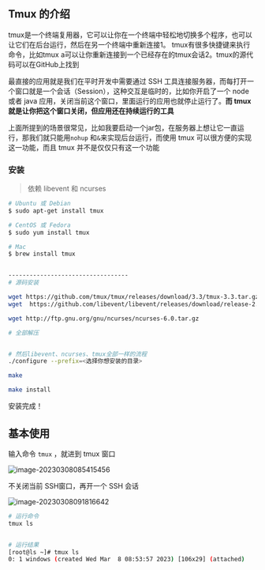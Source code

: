 ## Tmux 的介绍

tmux是一个终端复用器，它可以让你在一个终端中轻松地切换多个程序，也可以让它们在后台运行，然后在另一个终端中重新连接1。
tmux有很多快捷键来执行命令，比如tmux a可以让你重新连接到一个已经存在的tmux会话2。tmux的源代码可以在GitHub上找到

最直接的应用就是我们在平时开发中需要通过 SSH 工具连接服务器，而每打开一个窗口就是一个会话（Session），这种交互是临时的，比如你开启了一个 node 或者 java 应用，关闭当前这个窗口，里面运行的应用也就停止运行了。**而 tmux 就是让你把这个窗口关闭，但应用还在持续运行的工具**

上面所提到的场景很常见，比如我要启动一个jar包，在服务器上想让它一直运行，那我们就只能用`nohup` 和`&`来实现后台运行，而使用 tmux 可以很方便的实现这一功能，而且 tmux 并不是仅仅只有这一个功能

### 安装

> 依赖 libevent 和 ncurses

```sh
# Ubuntu 或 Debian
$ sudo apt-get install tmux

# CentOS 或 Fedora
$ sudo yum install tmux

# Mac
$ brew install tmux


----------------------------------
# 源码安装

wget https://github.com/tmux/tmux/releases/download/3.3/tmux-3.3.tar.gz
wget  https://github.com/libevent/libevent/releases/download/release-2.0.22-stable/libevent-2.0.22-stable.tar.gz

wget http://ftp.gnu.org/gnu/ncurses/ncurses-6.0.tar.gz

# 全部解压


# 然后libevent、ncurses、tmux全部一样的流程
./configure --prefix=<选择你想安装的目录>

make

make install
```

安装完成！

## 基本使用

输入命令 `tmux` ，就进到 tmux 窗口

![image-20230308085415456](C:\Users\renrui\AppData\Roaming\Typora\typora-user-images\image-20230308085415456.png)

不关闭当前 SSH窗口，再开一个 SSH 会话

![image-20230308091816642](C:\Users\renrui\AppData\Roaming\Typora\typora-user-images\image-20230308091816642.png)

```sh
# 运行命令
tmux ls


# 运行结果
[root@ls ~]# tmux ls
0: 1 windows (created Wed Mar  8 08:53:57 2023) [106x29] (attached)
```



















